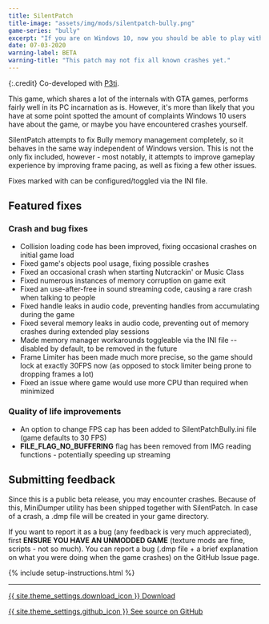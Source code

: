 ```yaml
---
title: SilentPatch
title-image: "assets/img/mods/silentpatch-bully.png"
game-series: "bully"
excerpt: "If you are on Windows 10, now you should be able to play without crashes."
date: 07-03-2020
warning-label: BETA
warning-title: "This patch may not fix all known crashes yet."
---
```


{:.credit}
Co-developed with [P3ti](https://github.com/P3ti).

This game, which shares a lot of the internals with GTA games, performs fairly well in its PC incarnation as is.
However, it's more than likely that you have at some point spotted the amount of complaints Windows 10
users have about the game, or maybe you have encountered crashes yourself.

SilentPatch attempts to fix Bully memory management completely, so it behaves in the same way independent
of Windows version. This is not the only fix included, however - most notably, it attempts to improve
gameplay experience by improving frame pacing, as well as fixing a few other issues.

Fixes marked with <i class="fas fa-cog"></i> can be configured/toggled via the INI file.

## Featured fixes
### Crash and bug fixes
* Collision loading code has been improved, fixing occasional crashes on initial game load
* Fixed game's objects pool usage, fixing possible crashes
* Fixed an occasional crash when starting Nutcrackin' or Music Class
* Fixed numerous instances of memory corruption on game exit
* Fixed an use-after-free in sound streaming code, causing a rare crash when talking to people
* Fixed handle leaks in audio code, preventing handles from accumulating during the game
* Fixed several memory leaks in audio code, preventing out of memory crashes during extended play sessions
* <i class="fas fa-cog"></i> Made memory manager workarounds toggleable via the INI file -- disabled by default, to be removed in the future
* Frame Limiter has been made much more precise, so the game should lock at exactly 30FPS now
  (as opposed to stock limiter being prone to dropping frames a lot)
* Fixed an issue where game would use more CPU than required when minimized

### Quality of life improvements
* <i class="fas fa-cog"></i> An option to change FPS cap has been added to SilentPatchBully.ini file (game defaults to 30 FPS)
* **FILE_FLAG_NO_BUFFERING** flag has been removed from IMG reading functions - potentially speeding up streaming


## Submitting feedback
Since this is a public beta release, you may encounter crashes. Because of this, MiniDumper utility has
been shipped together with SilentPatch. In case of a crash, a .dmp file will be created in your game directory.

If you want to report it as a bug (any feedback is very much appreciated), first **ENSURE YOU HAVE AN UNMODDED GAME**
(texture mods are fine, scripts - not so much). You can report a bug (.dmp file + a brief explanation on what
you were doing when the game crashes) on the GitHub Issue page.

{% include setup-instructions.html %}

***

<a href="https://github.com/CookiePLMonster/SilentPatchBully/releases/latest/download/SilentPatchBully.zip" class="button">{{ site.theme_settings.download_icon }} Download</a>

<a href="https://github.com/CookiePLMonster/SilentPatchBully" class="button github" target="_blank">{{ site.theme_settings.github_icon }} See source on GitHub</a>